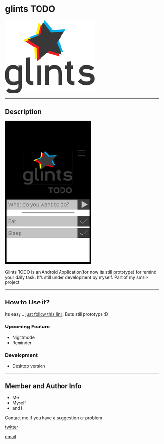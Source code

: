 # glints TODO

![Glints](img/glints_logo.png)

---
## Description

![overview](img/glints_overview.png)

Glints TODO is an Android Application(for now its still prototype) for remind your daily task. It's still under development by myself. Part of my small-project

---
## How to Use it?

Its easy .. [just follow this link](https://www.figma.com/proto/CdWVZINJbTxCgY0LbJzZFw9g/glints_TODO?scaling=scale-down&node-id=2%3A0). Buts still prototype :D 

### Upcoming Feature

* Nightmode
* Reminder

### Development

* Desktop version

---

## Member and Author Info

* Me
* Myself
* and I

Contact me if you have a suggestion or problem

[twitter](@_nobody404)

[email](publicu002[at]gmail.com)
